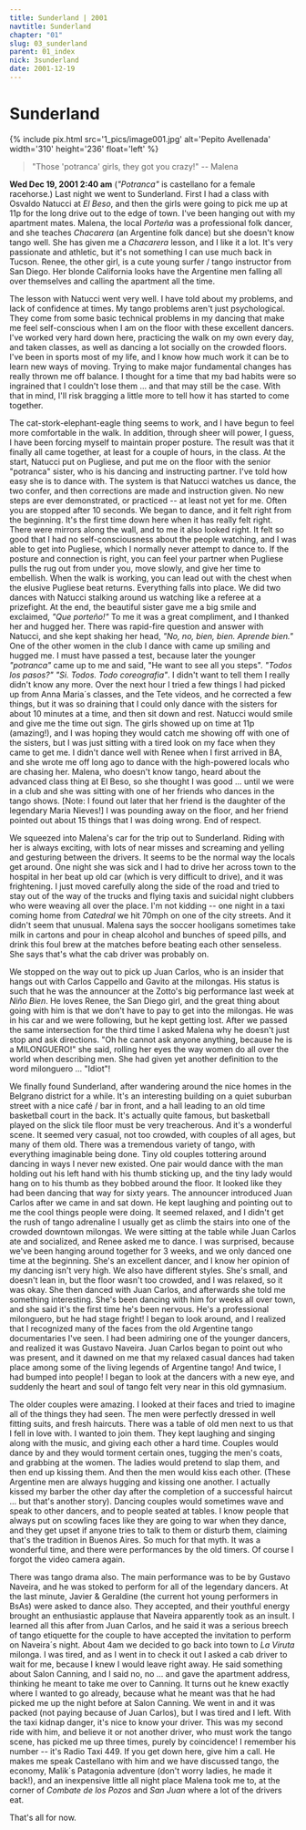 ```yaml
---
title: Sunderland | 2001
navtitle: Sunderland
chapter: "01"
slug: 03_sunderland
parent: 01_index
nick: 3sunderland
date: 2001-12-19
---
```


# Sunderland

{% include pix.html
src='1_pics/image001.jpg'
alt='Pepito Avellenada'
width='310' height='236' float='left'
%}

> "Those 'potranca' girls, they got you crazy!" -- Malena

**Wed Dec 19, 2001 2:40 am**
(_"Potranca"_ is castellano for a female racehorse.)
Last night we went to Sunderland.
First I had a class with Osvaldo Natucci at _El Beso_, and then the girls were going to pick me up at 11p for the long drive out to the edge of town.
I've been hanging out with my apartment mates.
Malena, the local _Porteña_ was a professional folk dancer, and she teaches _Chacarera_ (an Argentine folk dance) but she doesn't know tango well.
She has given me a _Chacarera_ lesson, and I like it a lot.
It's very passionate and athletic, but it's not something I can use much back in Tucson.
Renee, the other girl, is a cute young surfer / tango instructor from San Diego.
Her blonde California looks have the Argentine men falling all over themselves and calling the apartment all the time.

The lesson with Natucci went very well.
I have told about my problems, and lack of confidence at times.
My tango problems aren't just psychological.
They come from some basic technical problems in my dancing that make me feel self-conscious when I am on the floor with these excellent dancers.
I've worked very hard down here, practicing the walk on my own every day, and taken classes, as well as dancing a lot socially on the crowded floors.
I've been in sports most of my life, and I know how much work it can be to learn new ways of moving.
Trying to make major fundamental changes has really thrown me off balance.
I thought for a time that my bad habits were so ingrained that I couldn't lose them ... and that may still be the case.
With that in mind, I'll risk bragging a little more to tell how it has started to come together.

The cat-stork-elephant-eagle thing seems to work, and I have begun to feel more comfortable in the walk.
In addition, through sheer will power, I guess, I have been forcing myself to maintain proper posture.
The result was that it finally all came together, at least for a couple of hours, in the class.
At the start, Natucci put on Pugliese, and put me on the floor with the senior "potranca" sister, who is his dancing and instructing partner.
I've told how easy she is to dance with.
The system is that Natucci watches us dance, the two confer, and then corrections are made and instruction given.
No new steps are ever demonstrated, or practiced -- at least not yet for me.
Often you are stopped after 10 seconds. We began to dance, and it felt right from the beginning.
It's the first time down here when it has really felt right.
There were mirrors along the wall, and to me it also looked right.
It felt so good that I had no self-consciousness about the people watching, and I was able to get into Pugliese, which I normally never attempt to dance to.
If the posture and connection is right, you can feel your partner when Pugliese pulls the rug out from under you, move slowly, and give her time to embellish.
When the walk is working, you can lead out with the chest when the elusive Pugliese beat returns.
Everything falls into place.
We did two dances with Natucci stalking around us watching like a referee at a prizefight.
At the end, the beautiful sister gave me a big smile and exclaimed, _"Que porteño!"_
To me it was a great compliment, and I thanked her and hugged her.
There was rapid-fire question and answer with Natucci, and she kept shaking her head, _"No, no, bien, bien. Aprende bien."_
One of the other women in the club I dance with came up smiling and hugged me.
I must have passed a test, because later the younger _"potranca"_ came up to me and said, "He want to see all you steps".
_"Todos los pasos?" "Si. Todos. Todo coreografia"_.
I didn't want to tell them I really didn't know any more.
Over the next hour I tried a few things I had picked up from Anna Maria´s classes, and the Tete videos, and he corrected a few things, but it was so draining that I could only dance with the sisters for about 10 minutes at a time, and then sit down and rest.
Natucci would smile and give me the time out sign.
The girls showed up on time at 11p (amazing!), and I was hoping they would catch me showing off with one of the sisters, but I was just sitting with a tired look on my face when they came to get me.
I didn't dance well with Renee when I first arrived in BA, and she wrote me off long ago to dance with the high-powered locals who are chasing her.
Malena, who doesn't know tango, heard about the advanced class thing at El Beso, so she thought I was good ... until we were in a club and she was sitting with one of her friends who dances in the tango shows.
\[Note: I found out later that her friend is the daughter of the legendary Maria Nieves!\]
I was pounding away on the floor, and her friend pointed out about 15 things that I was doing wrong.
End of respect.

We squeezed into Malena's car for the trip out to Sunderland.
Riding with her is always exciting, with lots of near misses and screaming and yelling and gesturing between the drivers.
It seems to be the normal way the locals get around.
One night she was sick and I had to drive her across town to the hospital in her beat up old car (which is very difficult to drive), and it was frightening.
I just moved carefully along the side of the road and tried to stay out of the way of the trucks and flying taxis and suicidal night clubbers who were weaving all over the place.
I'm not kidding -- one night in a taxi coming home from _Catedral_ we hit 70mph on one of the city streets.
And it didn't seem that unusual.
Malena says the soccer hooligans sometimes take milk in cartons and pour in cheap alcohol and bunches of speed pills, and drink this foul brew at the matches before beating each other senseless.
She says that's what the cab driver was probably on.

We stopped on the way out to pick up Juan Carlos, who is an insider that hangs out with Carlos Cappello and Gavito at the milongas.
His status is such that he was the announcer at the Zotto's big performance last week at _Niño Bien_.
He loves Renee, the San Diego girl, and the great thing about going with him is that we don't have to pay to get into the milongas.
He was in his car and we were following, but he kept getting lost.
After we passed the same intersection for the third time I asked Malena why he doesn't just stop and ask directions.
"Oh he cannot ask anyone anything, because he is a MILONGUERO!" she said, rolling her eyes the way women do all over the world when describing men.
She had given yet another definition to the word milonguero ... "Idiot"!

We finally found Sunderland, after wandering around the nice homes in the Belgrano district for a while.
It's an interesting building on a quiet suburban street with a nice café / bar in front, and a hall leading to an old time basketball court in the back.
It's actually quite famous, but basketball played on the slick tile floor must be very treacherous.
And it's a wonderful scene.
It seemed very casual, not too crowded, with couples of all ages, but many of them old.
There was a tremendous variety of tango, with everything imaginable being done.
Tiny old couples tottering around dancing in ways I never new existed.
One pair would dance with the man holding out his left hand with his thumb sticking up, and the tiny lady would hang on to his thumb as they bobbed around the floor.
It looked like they had been dancing that way for sixty years.
The announcer introduced Juan Carlos after we came in and sat down.
He kept laughing and pointing out to me the cool things people were doing.
It seemed relaxed, and I didn't get the rush of tango adrenaline I usually get as climb the stairs into one of the crowded downtown milongas.
We were sitting at the table while Juan Carlos ate and socialized, and Renee asked me to dance.
I was surprised, because we've been hanging around together for 3 weeks, and we only danced one time at the beginning.
She's an excellent dancer, and I know her opinion of my dancing isn't very high.
We also have different styles.
She's small, and doesn't lean in, but the floor wasn't too crowded, and I was relaxed, so it was okay.
She then danced with Juan Carlos, and afterwards she told me something interesting.
She's been dancing with him for weeks all over town, and she said it's the first time he's been nervous.
He's a professional milonguero, but he had stage fright!
I began to look around, and I realized that I recognized many of the faces from the old Argentine tango documentaries I've seen.
I had been admiring one of the younger dancers, and realized it was Gustavo Naveira.
Juan Carlos began to point out who was present, and it dawned on me that my relaxed casual dances had taken place among some of the living legends of Argentine tango!
And twice, I had bumped into people!
I began to look at the dancers with a new eye, and suddenly the heart and soul of tango felt very near in this old gymnasium.

The older couples were amazing.
I looked at their faces and tried to imagine all of the things they had seen.
The men were perfectly dressed in well fitting suits, and fresh haircuts.
There was a table of old men next to us that I fell in love with.
I wanted to join them.
They kept laughing and singing along with the music, and giving each other a hard time.
Couples would dance by and they would torment certain ones, tugging the men's coats, and grabbing at the women.
The ladies would pretend to slap them, and then end up kissing them.
And then the men would kiss each other.
(These Argentine men are always hugging and kissing one another.
I actually kissed my barber the other day after the completion of a successful haircut ... but that's another story).
Dancing couples would sometimes wave and speak to other dancers, and to people seated at tables.
I know people that always put on scowling faces like they are going to war when they dance, and they get upset if anyone tries to talk to them or disturb them, claiming that's the tradition in Buenos Aires.
So much for that myth.
It was a wonderful time, and there were performances by the old timers.
Of course I forgot the video camera again.

There was tango drama also.
The main performance was to be by Gustavo Naveira, and he was stoked to perform for all of the legendary dancers.
At the last minute, Javier & Geraldine (the current hot young performers in BsAs) were asked to dance also.
They accepted, and their youthful energy brought an enthusiastic applause that Naveira apparently took as an insult.
I learned all this after from Juan Carlos, and he said it was a serious breech of tango etiquette for the couple to have accepted the invitation to perform on Naveira´s night.
About 4am we decided to go back into town to _La Viruta_ milonga.
I was tired, and as I went in to check it out I asked a cab driver to wait for me, because I knew I would leave right away.
He said something about Salon Canning, and I said no, no ...
and gave the apartment address, thinking he meant to take me over to Canning.
It turns out he knew exactly where I wanted to go already, because what he meant was that he had picked me up the night before at Salon Canning.
We went in and it was packed (not paying because of Juan Carlos), but I was tired and I left.
With the taxi kidnap danger, it's nice to know your driver.
This was my second ride with him, and believe it or not another driver, who must work the tango scene, has picked me up three times, purely by coincidence!
I remember his number -- it's Radio Taxi 449.
If you get down here, give him a call.
He makes me speak Castellano with him and we have discussed tango, the economy, Malik´s Patagonia adventure (don't worry ladies, he made it back!), and an inexpensive little all night place Malena took me to, at the corner of _Combate de los Pozos_ and _San Juan_ where a lot of the drivers eat.

That's all for now.
